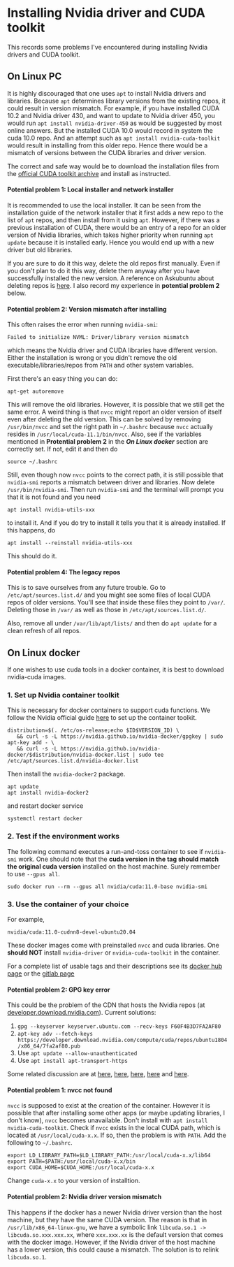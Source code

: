 # Installing Nvidia driver and CUDA toolkit

This records some problems I've encountered during installing Nvidia drivers and CUDA toolkit.

## On Linux PC

It is highly discouraged that one uses `apt` to install Nvidia drivers and libraries. Because `apt` determines library versions from the existing repos, it could result in version mismatch. For example, if you have installed CUDA 10.2 and Nvidia driver 430, and want to update to Nvidia driver 450, you would run `apt install nvidia-driver-450` as would be suggested by most online answers. But the installed CUDA 10.0 would record in system the cuda 10.0 repo. And an attempt such as `apt install nvidia-cuda-toolkit` would result in installing from this older repo. Hence there would be a mismatch of versions between the CUDA libraries and driver version.

The correct and safe way would be to download the installation files from the [official CUDA toolkit archive](https://developer.nvidia.com/cuda-toolkit-archive) and install as instructed.

#### Potential problem 1: Local installer and network installer

It is recommended to use the local installer. It can be seen from the installation guide of the network installer that it first adds a new repo to the list of `apt` repos, and then install from it using `apt`. However, if there was a previous installation of CUDA, there would be an entry of a repo for an older version of Nvidia libraries, which takes higher priority when running `apt update` because it is installed early. Hence you would end up with a new driver but old libraries.



If you are sure to do it this way, delete the old repos first manually. Even if you don't plan to do it this way, delete them anyway after you have successfully installed the new version. A reference on Askubuntu about deleting repos is [here](https://askubuntu.com/questions/43345/how-to-remove-a-repository). I also record my experience in __potential problem 2__ below.

#### Potential problem 2: Version mismatch after installing

This often raises the error when running `nvidia-smi`:

```
Failed to initialize NVML: Driver/library version mismatch
```

which means the Nvidia driver and CUDA libraries have different version. Either the installation is wrong or you didn't remove the old executable/libraries/repos from `PATH` and other system variables.

First there's an easy thing you can do:

```
apt-get autoremove
```

This will remove the old libraries. However, it is possible that we still get the same error. A weird thing is that `nvcc` might report an older version of itself even after deleting the old version. This can be solved by removing `/usr/bin/nvcc` and set the right path in `~/.bashrc` because `nvcc` actually resides in `/usr/local/cuda-11.1/bin/nvcc`. Also, see if the variables mentioned in __Protential problem 2__ in the ___On Linux docker___ section are correctly set. If not, edit it and then do

```
source ~/.bashrc
```

Still, even though now `nvcc` points to the correct path, it is still possible that `nvidia-smi` reports a mismatch between driver and libraries. Now delete `/usr/bin/nvidia-smi`. Then run `nvidia-smi` and the terminal will prompt you that it is not found and you need

```
apt install nvidia-utils-xxx
```

to install it. And if you do try to install it tells you that it is already installed. If this happens, do

```
apt install --reinstall nvidia-utils-xxx
```

This should do it.



#### Potential problem 4: The legacy repos

This is to save ourselves from any future trouble. Go to `/etc/apt/sources.list.d/` and you might see some files of local CUDA repos of older versions. You'll see that inside these files they point to `/var/`. Deleting those in `/var/` as well as those in `/etc/apt/sources.list.d/`.

Also, remove all under `/var/lib/apt/lists/` and then do `apt update` for a clean refresh of all repos.



## On Linux docker

If one wishes to use cuda tools in a docker container, it is best to download nvidia-cuda images. 

### 1. Set up Nvidia container toolkit
This is necessary for docker containers to support cuda functions. We follow the Nvidia official guide [here](https://docs.nvidia.com/datacenter/cloud-native/container-toolkit/install-guide.html) to set up the container toolkit.

```
distribution=$(. /etc/os-release;echo $ID$VERSION_ID) \
   && curl -s -L https://nvidia.github.io/nvidia-docker/gpgkey | sudo apt-key add - \
   && curl -s -L https://nvidia.github.io/nvidia-docker/$distribution/nvidia-docker.list | sudo tee /etc/apt/sources.list.d/nvidia-docker.list
```

Then install the `nvidia-docker2` package.
```
apt update
apt install nvidia-docker2
```

and restart docker service
```
systemctl restart docker
```

### 2. Test if the environment works

The following command executes a run-and-toss container to see if `nvidia-smi` work. One should note that the **cuda version in the tag should match the original cuda version** installed on the host machine. Surely remember to use `--gpus all`.

```
sudo docker run --rm --gpus all nvidia/cuda:11.0-base nvidia-smi
```
### 3. Use the container of your choice
For example,
```
nvidia/cuda:11.0-cudnn8-devel-ubuntu20.04
```

These docker images come with preinstalled `nvcc` and cuda libraries. One **should NOT** install `nvidia-driver` or `nvidia-cuda-toolkit` in the container.

For a complete list of usable tags and their descriptions see its [docker hub page](https://hub.docker.com/r/nvidia/cuda) or the [gitlab page](https://gitlab.com/nvidia/container-images/cuda/blob/master/doc/supported-tags.md)

#### Potential problem 2: GPG key error

This could be the problem of the CDN that hosts the Nvidia repos (at [developer.download.nvidia.com](developer.download.nvidia.com)). Current solutions:

 1. `gpg --keyserver keyserver.ubuntu.com --recv-keys F60F4B3D7FA2AF80`
 2. `apt-key adv --fetch-keys https://developer.download.nvidia.com/compute/cuda/repos/ubuntu1804/x86_64/7fa2af80.pub`
 3. Use `apt update --allow-unauthenticated`
 4. Use `apt install apt-transport-https`

Some related discussion are at [here](https://github.com/NVIDIA/nvidia-docker/issues/1369), [here](https://github.com/NVIDIA/nvidia-docker/issues/613), [here](https://github.com/NVIDIA/nvidia-docker/issues/969), [here](https://github.com/NVIDIA/nvidia-docker/issues/658) and [here](https://blog.csdn.net/weixin_43545898/article/details/108960744).

#### Potential problem 1: nvcc not found

`nvcc` is supposed to exist at the creation of the container. However it is possible that after installing some other apps (or maybe updating libraries, I don't know), `nvcc` becomes unavailable. Don't install with `apt install nvidia-cuda-toolkit`. Check if `nvcc` exists in the local CUDA path, which is located at `/usr/local/cuda-x.x`. If so, then the problem is with `PATH`. Add the following to `~/.bashrc`.

```
export LD_LIBRARY_PATH=$LD_LIBRARY_PATH:/usr/local/cuda-x.x/lib64
export PATH=$PATH:/usr/local/cuda-x.x/bin
export CUDA_HOME=$CUDA_HOME:/usr/local/cuda-x.x
```

Change `cuda-x.x` to your version of installtion.

#### Potential problem 2: Nvidia driver version mismatch

This happens if the docker has a newer Nvidia driver version than the host machine, but they have the same CUDA version. The reason is that in `/usr/lib/x86_64-linux-gnu`, we have a symbolic link `libcuda.so.1 -> libcuda.so.xxx.xxx.xx`, where `xxx.xxx.xx` is the default version that comes with the docker image. However, if the Nvidia driver of the host machine has a lower version, this could cause a mismatch. The solution is to relink `libcuda.so.1`.